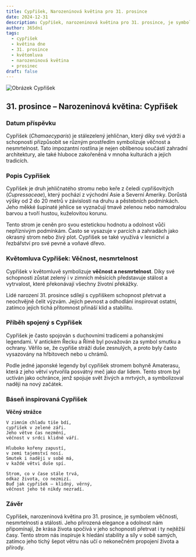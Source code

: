 ```yaml
---
title: Cypřišek, Narozeninová květina pro 31. prosince
date: 2024-12-31
description: Cypřišek, narozeninová květina pro 31. prosince, je symbolem Věčnost, nesmrtelnost. Objevte její jedinečný význam, fascinující příběhy a poezii, která oslavuje její krásu.
author: 365dní
tags:
  - cypřišek
  - květina dne
  - 31. prosince
  - květomluva
  - narozeninová květina
  - prosinec
draft: false
---
```


![Obrázek Cypřišek](https://cdn.pixabay.com/photo/2015/09/17/13/36/hinoki-944147_640.jpg#center)


## 31. prosince – Narozeninová květina: Cypřišek

### Datum příspěvku

Cypřišek (_Chamaecyparis_) je stálezelený jehličnan, který díky své výdrži a schopnosti přizpůsobit se různým prostředím symbolizuje věčnost a nesmrtelnost. Tato impozantní rostlina je nejen oblíbenou součástí zahradní architektury, ale také hluboce zakořeněná v mnoha kulturách a jejich tradicích.

### Popis Cypřišek

Cypřišek je druh jehličnatého stromu nebo keře z čeledi cypřišovitých (_Cupressaceae_), který pochází z východní Asie a Severní Ameriky. Dorůstá výšky od 2 do 20 metrů v závislosti na druhu a pěstebních podmínkách. Jeho měkké šupinaté jehlice se vyznačují tmavě zelenou nebo namodralou barvou a tvoří hustou, kuželovitou korunu.

Tento strom je ceněn pro svou estetickou hodnotu a odolnost vůči nepříznivým podmínkám. Často se vysazuje v parcích a zahradách jako okrasný strom nebo živý plot. Cypřišek se také využívá v lesnictví a řezbářství pro své pevné a voňavé dřevo.

### Květomluva Cypřišek: Věčnost, nesmrtelnost

Cypřišek v květomluvě symbolizuje **věčnost a nesmrtelnost**. Díky své schopnosti zůstat zelený i v zimních měsících představuje stálost a vytrvalost, které překonávají všechny životní překážky.

Lidé narození 31. prosince sdílejí s cypřiškem schopnost přetrvat a neochvějně čelit výzvám. Jejich pevnost a odhodlání inspirovat ostatní, zatímco jejich tichá přítomnost přináší klid a stabilitu.

### Příběh spojený s Cypřišek

Cypřišek je často spojován s duchovními tradicemi a pohanskými legendami. V antickém Řecku a Římě byl považován za symbol smutku a ochrany. Věřilo se, že cypřiše stráží duše zesnulých, a proto byly často vysazovány na hřbitovech nebo u chrámů.

Podle jedné japonské legendy byl cypřišek stromem bohyně Amaterasu, která z jeho větví vytvořila posvátný meč jako dar lidem. Tento strom byl uctíván jako ochránce, jenž spojuje svět živých a mrtvých, a symbolizoval naději na nový začátek.

### Báseň inspirovaná Cypřišek

**Věčný strážce**

```
V zimním chladu tiše bdí,  
cypřišek v zelené záři.  
Jeho větve čas nezmění,  
věčnost v srdci klidně váří.  

Hluboko kořeny zapustí,  
v zemi tajemství nosí.  
Smutek i naději v sobě má,  
v každé větvi duše spí.  

Strom, co v čase stále trvá,  
odkaz života, co nezmizí.  
Buď jak cypřišek – klidný, věrný,  
věčnost jeho tě nikdy nezradí.  
```

### Závěr

Cypřišek, narozeninová květina pro 31. prosince, je symbolem věčnosti, nesmrtelnosti a stálosti. Jeho přirozená elegance a odolnost nám připomínají, že krása života spočívá v jeho schopnosti přetrvat i ty nejtěžší časy. Tento strom nás inspiruje k hledání stability a síly v sobě samých, zatímco jeho tichý šepot větru nás učí o nekonečném propojení života a přírody.